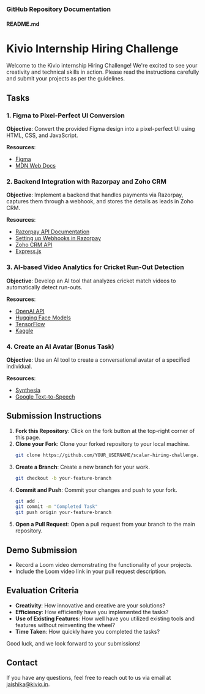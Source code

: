 ### GitHub Repository Documentation

#### README.md

# Kivio Internship Hiring Challenge

Welcome to the Kivio internship Hiring Challenge! We're excited to see your creativity and technical skills in action. Please read the instructions carefully and submit your projects as per the guidelines.

## Tasks

### 1. Figma to Pixel-Perfect UI Conversion
**Objective**: Convert the provided Figma design into a pixel-perfect UI using HTML, CSS, and JavaScript.

**Resources**:
- [Figma](https://www.figma.com/)
- [MDN Web Docs](https://developer.mozilla.org/en-US/)

### 2. Backend Integration with Razorpay and Zoho CRM
**Objective**: Implement a backend that handles payments via Razorpay, captures them through a webhook, and stores the details as leads in Zoho CRM.

**Resources**:
- [Razorpay API Documentation](https://razorpay.com/docs/)
- [Setting up Webhooks in Razorpay](https://razorpay.com/docs/webhooks/)
- [Zoho CRM API](https://www.zoho.com/crm/developer/docs/api/v2/)
- [Express.js](https://expressjs.com/)

### 3. AI-based Video Analytics for Cricket Run-Out Detection
**Objective**: Develop an AI tool that analyzes cricket match videos to automatically detect run-outs.

**Resources**:
- [OpenAI API](https://beta.openai.com/)
- [Hugging Face Models](https://huggingface.co/models)
- [TensorFlow](https://www.tensorflow.org/)
- [Kaggle](https://www.kaggle.com/)

### 4. Create an AI Avatar (Bonus Task)
**Objective**: Use an AI tool to create a conversational avatar of a specified individual.

**Resources**:
- [Synthesia](https://www.synthesia.io/)
- [Google Text-to-Speech](https://cloud.google.com/text-to-speech)

## Submission Instructions

1. **Fork this Repository**: Click on the fork button at the top-right corner of this page.
2. **Clone your Fork**: Clone your forked repository to your local machine.
   ```sh
   git clone https://github.com/YOUR_USERNAME/scalar-hiring-challenge.git
   
3. **Create a Branch**: Create a new branch for your work.
   ```sh
   git checkout -b your-feature-branch
   
4. **Commit and Push**: Commit your changes and push to your fork.
   ```sh
   git add .
   git commit -m "Completed Task"
   git push origin your-feature-branch
   
5. **Open a Pull Request**: Open a pull request from your branch to the main repository.

## Demo Submission

- Record a Loom video demonstrating the functionality of your projects.
- Include the Loom video link in your pull request description.

## Evaluation Criteria

- **Creativity**: How innovative and creative are your solutions?
- **Efficiency**: How efficiently have you implemented the tasks?
- **Use of Existing Features**: How well have you utilized existing tools and features without reinventing the wheel?
- **Time Taken**: How quickly have you completed the tasks?

Good luck, and we look forward to your submissions!

## Contact

If you have any questions, feel free to reach out to us via email at [jaishika@kivio.in](mailto:jaishika@kivio.in).
